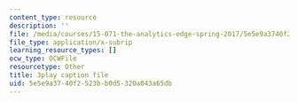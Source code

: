 ```yaml
---
content_type: resource
description: ''
file: /media/courses/15-071-the-analytics-edge-spring-2017/5e5e9a3740f2523bb0d5320a043a65db_1G6iJmM64LA.vtt
file_type: application/x-subrip
learning_resource_types: []
ocw_type: OCWFile
resourcetype: Other
title: 3play caption file
uid: 5e5e9a37-40f2-523b-b0d5-320a043a65db
---
```

